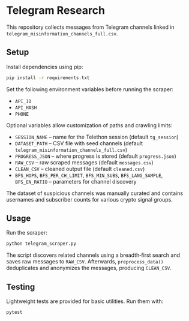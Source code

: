 # Telegram Research

This repository collects messages from Telegram channels linked in `telegram_misinformation_channels_full.csv`.

## Setup

Install dependencies using pip:

```bash
pip install -r requirements.txt
```

Set the following environment variables before running the scraper:

- `API_ID`
- `API_HASH`
- `PHONE`

Optional variables allow customization of paths and crawling limits:

- `SESSION_NAME` – name for the Telethon session (default `tg_session`)
- `DATASET_PATH` – CSV file with seed channels (default `telegram_misinformation_channels_full.csv`)
- `PROGRESS_JSON` – where progress is stored (default `progress.json`)
- `RAW_CSV` – raw scraped messages (default `messages.csv`)
- `CLEAN_CSV` – cleaned output file (default `cleaned.csv`)
- `BFS_HOPS`, `BFS_PER_CH_LIMIT`, `BFS_MIN_SUBS`, `BFS_LANG_SAMPLE`, `BFS_EN_RATIO` – parameters for channel discovery

The dataset of suspicious channels was manually curated and contains usernames and subscriber counts for various crypto signal groups.

## Usage

Run the scraper:

```bash
python telegram_scraper.py
```

The script discovers related channels using a breadth‑first search and saves raw messages to `RAW_CSV`. Afterwards, `preprocess_data()` deduplicates and anonymizes the messages, producing `CLEAN_CSV`.

## Testing

Lightweight tests are provided for basic utilities. Run them with:

```bash
pytest
```

